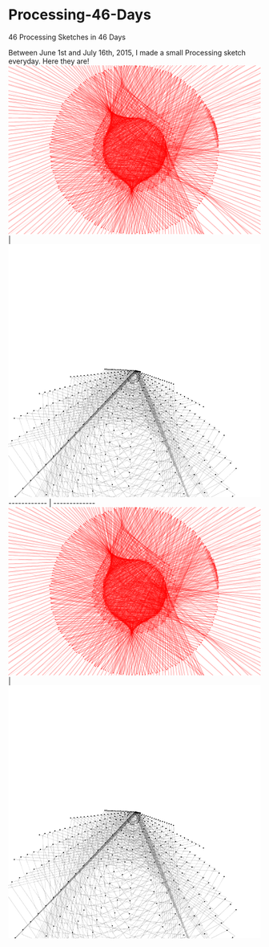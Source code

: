 # Processing-46-Days
46 Processing Sketches in 46 Days

Between June 1st and July 16th, 2015, I made a small Processing sketch everyday. Here they are!
![String_Arrangement](https://github.com/SamIngersoll/Processing-46-Days/blob/master/Images/stringArrangement_004.png)|![Image of Yaktocat](https://github.com/SamIngersoll/Processing-46-Days/blob/master/Images/gridSpinner_021.png)
------------ | -------------
![String_Arrangement](https://github.com/SamIngersoll/Processing-46-Days/blob/master/Images/stringArrangement_004.png)|![Image of Yaktocat](https://github.com/SamIngersoll/Processing-46-Days/blob/master/Images/gridSpinner_021.png)
